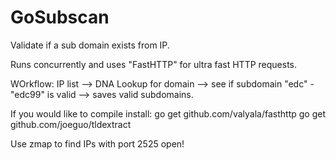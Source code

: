 # GoSubscan
Validate if a sub domain exists from IP.

Runs concurrently and uses "FastHTTP" for ultra fast HTTP requests.

WOrkflow:
IP list --> DNA Lookup for domain --> see if subdomain "edc" - "edc99" is valid --> saves valid subdomains.


If you would like to compile install:
go get github.com/valyala/fasthttp
go get github.com/joeguo/tldextract


Use zmap to find IPs with port 2525 open!
